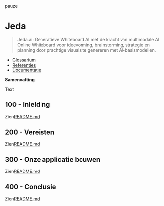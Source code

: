 pauze

# Jeda

> Jeda.ai: Generatieve Whiteboard AI met de kracht van multimodale AI Online Whiteboard voor ideevorming, brainstorming, strategie en planning door prachtige visuals te genereren met AI-basismodellen.

-   [Glossarium](./GLOSSARY.md)
-   [Referenties](./REFERENCES.md)
-   [Documentatie](./DOCUMENTATION.md)

**Samenvatting**

Text

## 100 - Inleiding

Zien[README.md](./100/README.md)

## 200 - Vereisten

Zien[README.md](./200/README.md)

## 300 - Onze applicatie bouwen

Zien[README.md](./300/README.md)

## 400 - Conclusie

Zien[README.md](./400/README.md)
